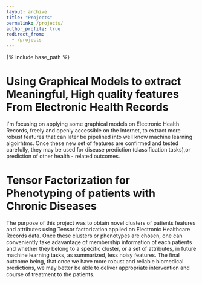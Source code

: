 ```yaml
---
layout: archive
title: "Projects"
permalink: /projects/
author_profile: true
redirect_from:
  - /projects
---
```


{% include base_path %}

Using Graphical Models to extract Meaningful, High quality features From Electronic Health Records
======

I'm focusing on applying some graphical models on Electronic Health Records, freely and openly accessible on the Internet, to
extract more robust features that can later be pipelined into well know machine learning algoirhtms. Once these new set of features
are confirmed and tested carefully, they may be used for disease prediction (classification tasks),or prediction of other
health - related outcomes. 

Tensor Factorization for Phenotyping of patients with Chronic Diseases
======

The purpose of this project was to obtain novel clusters of patients features and attributes using Tensor factorization applied on Electronic Healthcare 
Records data. Once these clusters or phenotypes are chosen, one can conveniently take adavantage of membership information of each patients and whether 
they belong to a specific cluster, or a set of attributes, in future machine learning tasks, as summarized, less noisy features. The
final outcome being, that once we have more robust and reliable biomedical predictions, we may better be able to deliver
appropriate intervention and course of treatment to the patients. 




  
